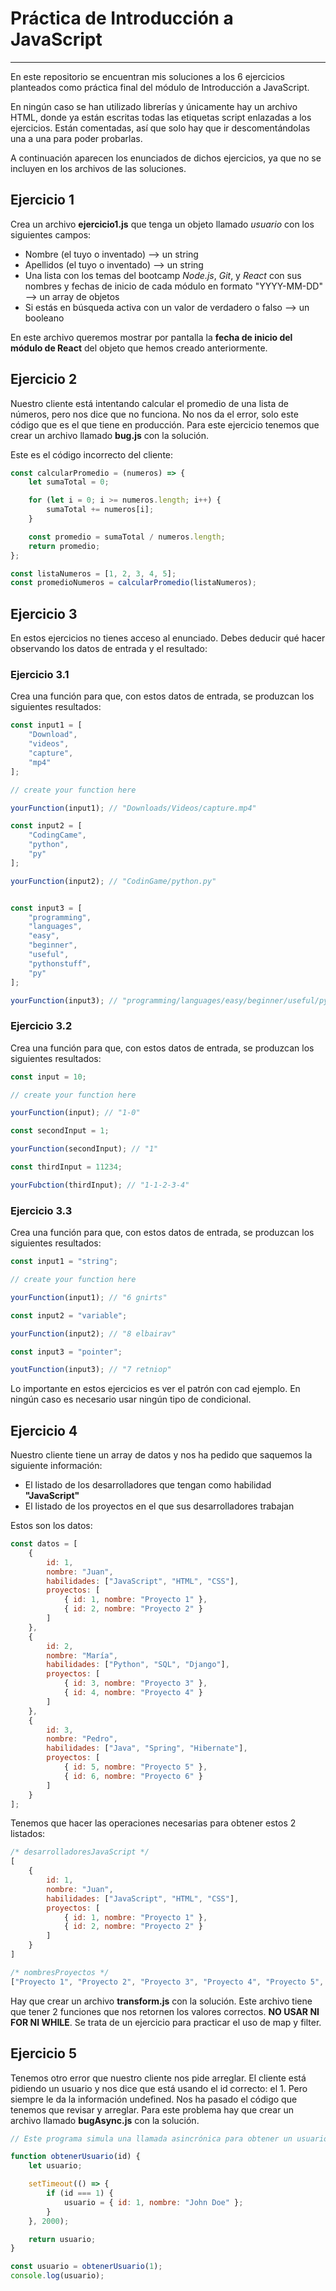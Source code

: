 # Práctica de Introducción a JavaScript
----------------------------------------

En este repositorio se encuentran mis soluciones a los 6 ejercicios planteados como práctica final del módulo de Introducción a JavaScript.

En ningún caso se han utilizado librerías y únicamente hay un archivo HTML, donde ya están escritas todas las etiquetas script enlazadas a los ejercicios. Están comentadas, así que solo hay que ir descomentándolas una a una para poder probarlas.

A continuación aparecen los enunciados de dichos ejercicios, ya que no se incluyen en los archivos de las soluciones.


## Ejercicio 1

Crea un archivo **ejercicio1.js** que tenga un objeto llamado *usuario* con los siguientes campos:

- Nombre (el tuyo o inventado)  --> un string
- Apellidos (el tuyo o inventado)  --> un string
- Una lista con los temas del bootcamp *Node.js*, *Git*, y *React* con sus nombres y fechas de inicio de cada módulo en formato "YYYY-MM-DD"  --> un array de objetos
- Si estás en búsqueda activa con un valor de verdadero o falso  --> un booleano

En este archivo queremos mostrar por pantalla la **fecha de inicio del módulo de React** del objeto que hemos creado anteriormente.



## Ejercicio 2

Nuestro cliente está intentando calcular el promedio de una lista de números, pero nos dice que no funciona. No nos da el error, solo este código que es el que tiene en producción. Para este ejercicio tenemos que crear un archivo llamado **bug.js** con la solución.

Este es el código incorrecto del cliente:

```js
const calcularPromedio = (numeros) => {
    let sumaTotal = 0;

    for (let i = 0; i >= numeros.length; i++) {
        sumaTotal += numeros[i];
    }

    const promedio = sumaTotal / numeros.length;
    return promedio;
};

const listaNumeros = [1, 2, 3, 4, 5];
const promedioNumeros = calcularPromedio(listaNumeros);
```

## Ejercicio 3

En estos ejercicios no tienes acceso al enunciado. Debes deducir qué hacer observando los datos de entrada y el resultado:

### Ejercicio 3.1

Crea una función para que, con estos datos de entrada, se produzcan los siguientes resultados:

```js
const input1 = [
    "Download",
    "videos",
    "capture",
    "mp4"
];

// create your function here

yourFunction(input1); // "Downloads/Videos/capture.mp4"

const input2 = [
    "CodingCame",
    "python",
    "py"
];

yourFunction(input2); // "CodinGame/python.py"


const input3 = [
    "programming",
    "languages",
    "easy",
    "beginner",
    "useful",
    "pythonstuff",
    "py"
];

yourFunction(input3); // "programming/languages/easy/beginner/useful/pythonstuff.py"
```

### Ejercicio 3.2

Crea una función para que, con estos datos de entrada, se produzcan los siguientes resultados:

```js
const input = 10;

// create your function here

yourFunction(input); // "1-0"

const secondInput = 1;

yourFunction(secondInput); // "1"

const thirdInput = 11234;

yourFubction(thirdInput); // "1-1-2-3-4"
```

### Ejercicio 3.3

Crea una función para que, con estos datos de entrada, se produzcan los siguientes resultados:

```js
const input1 = "string";

// create your function here

yourFunction(input1); // "6 gnirts"

const input2 = "variable";

yourFunction(input2); // "8 elbairav"

const input3 = "pointer";

youtFunction(input3); // "7 retniop"
```

Lo importante en estos ejercicios es ver el patrón con cad ejemplo. En ningún caso es necesario usar ningún tipo de condicional.


## Ejercicio 4

Nuestro cliente tiene un array de datos y nos ha pedido que saquemos la siguiente información:

- El listado de los desarrolladores que tengan como habilidad **"JavaScript"**
- El listado de los proyectos en el que sus desarrolladores trabajan

Estos son los datos:

```js
const datos = [
    {
        id: 1,
        nombre: "Juan",
        habilidades: ["JavaScript", "HTML", "CSS"],
        proyectos: [
            { id: 1, nombre: "Proyecto 1" },
            { id: 2, nombre: "Proyecto 2" }
        ]
    },
    {
        id: 2,
        nombre: "María",
        habilidades: ["Python", "SQL", "Django"],
        proyectos: [
            { id: 3, nombre: "Proyecto 3" },
            { id: 4, nombre: "Proyecto 4" }
        ]
    }, 
    {
        id: 3,
        nombre: "Pedro",
        habilidades: ["Java", "Spring", "Hibernate"],
        proyectos: [
            { id: 5, nombre: "Proyecto 5" },
            { id: 6, nombre: "Proyecto 6" }
        ]
    }
];
```

Tenemos que hacer las operaciones necesarias para obtener estos 2 listados:

```js
/* desarrolladoresJavaScript */
[
    {
        id: 1,
        nombre: "Juan",
        habilidades: ["JavaScript", "HTML", "CSS"],
        proyectos: [
            { id: 1, nombre: "Proyecto 1" },
            { id: 2, nombre: "Proyecto 2" }
        ]
    }
]

/* nombresProyectos */
["Proyecto 1", "Proyecto 2", "Proyecto 3", "Proyecto 4", "Proyecto 5", "Proyecto 6"]
```

Hay que crear un archivo **transform.js** con la solución. Este archivo tiene que tener 2 funciones que nos retornen los valores correctos. **NO USAR NI FOR NI WHILE**. Se trata de un ejercicio para practicar el uso de map y filter.


## Ejercicio 5

Tenemos otro error que nuestro cliente nos pide arreglar. El cliente está pidiendo un usuario y nos dice que está usando el id correcto: el 1. Pero siempre le da la información undefined. Nos ha pasado el código que tenemos que revisar y arreglar. Para este problema hay que crear un archivo llamado **bugAsync.js** con la solución.

```js
// Este programa simula una llamada asincrónica para obtener un usuario

function obtenerUsuario(id) {
    let usuario;

    setTimeout(() => {
        if (id === 1) {
            usuario = { id: 1, nombre: "John Doe" };
        }
    }, 2000);

    return usuario;
}

const usuario = obtenerUsuario(1);
console.log(usuario);
```
